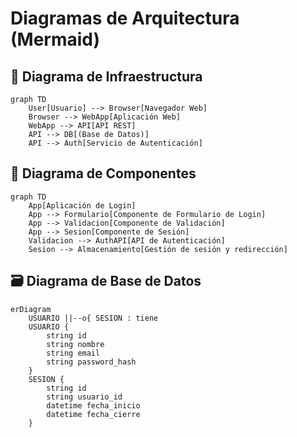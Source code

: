 
# Diagramas de Arquitectura (Mermaid)

## 🧱 Diagrama de Infraestructura
```mermaid
graph TD
    User[Usuario] --> Browser[Navegador Web]
    Browser --> WebApp[Aplicación Web]
    WebApp --> API[API REST]
    API --> DB[(Base de Datos)]
    API --> Auth[Servicio de Autenticación]
```

## 🧩 Diagrama de Componentes
```mermaid
graph TD
    App[Aplicación de Login]
    App --> Formulario[Componente de Formulario de Login]
    App --> Validacion[Componente de Validación]
    App --> Sesion[Componente de Sesión]
    Validacion --> AuthAPI[API de Autenticación]
    Sesion --> Almacenamiento[Gestión de sesión y redirección]
```

## 🗃️ Diagrama de Base de Datos
```mermaid
erDiagram
    USUARIO ||--o{ SESION : tiene
    USUARIO {
        string id
        string nombre
        string email
        string password_hash
    }
    SESION {
        string id
        string usuario_id
        datetime fecha_inicio
        datetime fecha_cierre
    }
```
